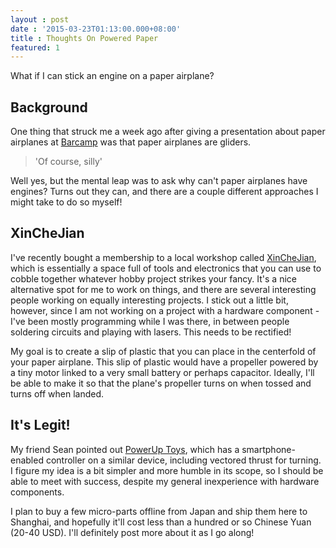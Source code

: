 ```yaml
---
layout : post
date : '2015-03-23T01:13:00.000+08:00'
title : Thoughts On Powered Paper
featured: 1
---
```


What if I can stick an engine on a paper airplane?

## Background

One thing that struck me a week ago after giving a presentation about paper airplanes at [Barcamp](http://sewerbird.github.io/blog/2015/03/18/Barcamp%20Wrap-Up/) was that paper airplanes are gliders. 

>'Of course, silly'

Well yes, but the mental leap was to ask why can't paper airplanes have engines? Turns out they can, and there are a couple different approaches I might take to do so myself!

## XinCheJian

I've recently bought a membership to a local workshop called [XinCheJian](http://xinchejian.com/), which is essentially a space full of tools and electronics that you can use to cobble together whatever hobby project strikes your fancy. It's a nice alternative spot for me to work on things, and there are several interesting people working on equally interesting projects. I stick out a little bit, however, since I am not working on a project with a hardware component - I've been mostly programming while I was there, in between people soldering circuits and playing with lasers. This needs to be rectified!

My goal is to create a slip of plastic that you can place in the centerfold of your paper airplane. This slip of plastic would have a propeller powered by a tiny motor linked to a very small battery or perhaps capacitor. Ideally, I'll be able to make it so that the plane's propeller turns on when tossed and turns off when landed.

## It's Legit!

My friend Sean pointed out [PowerUp Toys](http://www.poweruptoys.com/), which has a smartphone-enabled controller on a similar device, including vectored thrust for turning. I figure my idea is a bit simpler and more humble in its scope, so I should be able to meet with success, despite my general inexperience with hardware components.

I plan to buy a few micro-parts offline from Japan and ship them here to Shanghai, and hopefully it'll cost less than a hundred or so Chinese Yuan (20-40 USD). I'll definitely post more about it as I go along!
